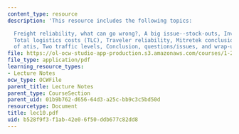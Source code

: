 ```yaml
---
content_type: resource
description: 'This resource includes the following topics:

  Freight reliability, what can go wrong?, A big issue--stock-outs, Inventory minimization,
  Total logistics costs (TLC), Traveler reliability, Mitretek conclusions, Three levels
  of atis, Two traffic levels, Conclusion, questions/issues, and wrap-up.'
file: https://ol-ocw-studio-app-production.s3.amazonaws.com/courses/1-212j-an-introduction-to-intelligent-transportation-systems-spring-2005/b528f9f3f1ab42e06f50ddb677c82dd8_lec10.pdf
file_type: application/pdf
learning_resource_types:
- Lecture Notes
ocw_type: OCWFile
parent_title: Lecture Notes
parent_type: CourseSection
parent_uid: 01b9b762-d656-64d3-a25c-bb9c3c5bd50d
resourcetype: Document
title: lec10.pdf
uid: b528f9f3-f1ab-42e0-6f50-ddb677c82dd8
---
```

